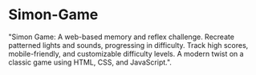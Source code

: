 # Simon-Game
"Simon Game: A web-based memory and reflex challenge. Recreate patterned lights and sounds, progressing in difficulty. Track high scores, mobile-friendly, and customizable difficulty levels. A modern twist on a classic game using HTML, CSS, and JavaScript.".
